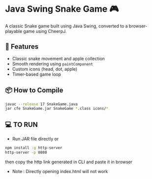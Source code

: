 # Java Swing Snake Game 🎮

A classic Snake game built using Java Swing, converted to a browser-playable game using CheerpJ.

## 🐍 Features
- Classic snake movement and apple collection
- Smooth rendering using `paintComponent`
- Custom icons (head, dot, apple)
- Timer-based game loop

## 📦 How to Compile

```bash
javac --release 17 SnakeGame.java
jar cfe SnakeGame.jar SnakeGame *.class icons/*
```

## 💻 TO RUN
- Run JAR file directly or
```bash
npm install -g http-server
http-server -p 8080
```
then copy the http link generated in CLI and paste it in browser 
- Note : Directly opening index.html will not work

